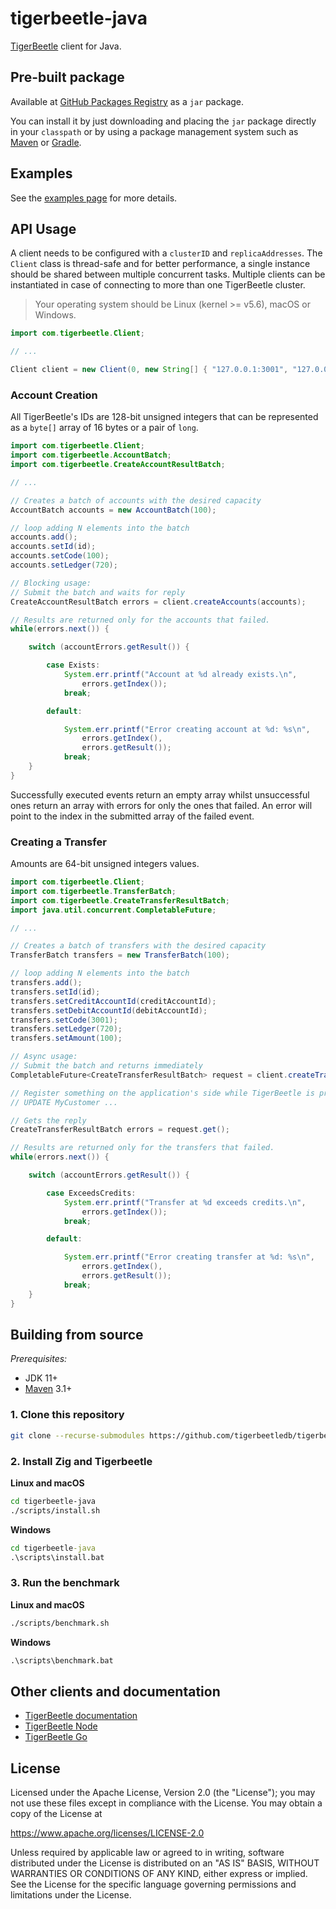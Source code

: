 # tigerbeetle-java

[TigerBeetle](https://github.com/tigerbeetledb/tigerbeetle) client for Java.


## Pre-built package

Available at [GitHub Packages Registry](https://github.com/orgs/tigerbeetledb/packages?repo_name=tigerbeetle) as a `jar` package.

You can install it by just downloading and placing the `jar` package directly in your `classpath` or by using a package management system such as [Maven](https://docs.github.com/en/packages/working-with-a-github-packages-registry/working-with-the-apache-maven-registry) or [Gradle](https://docs.github.com/en/packages/working-with-a-github-packages-registry/working-with-the-gradle-registry).

## Examples

See the [examples page](./examples/README.md) for more details.

## API Usage

A client needs to be configured with a `clusterID` and `replicaAddresses`. 
The `Client` class is thread-safe and for better performance, a single instance should be shared between multiple concurrent tasks.
Multiple clients can be instantiated in case of connecting to more than one TigerBeetle cluster.

> Your operating system should be Linux (kernel >= v5.6), macOS or Windows.

```java
import com.tigerbeetle.Client;

// ...

Client client = new Client(0, new String[] { "127.0.0.1:3001", "127.0.0.1:3002", "127.0.0.1:3003" });
```

### Account Creation

All TigerBeetle's IDs are 128-bit unsigned integers that can be represented as a `byte[]` array of 16 bytes or a pair of `long`.

```java
import com.tigerbeetle.Client;
import com.tigerbeetle.AccountBatch;
import com.tigerbeetle.CreateAccountResultBatch;

// ...

// Creates a batch of accounts with the desired capacity
AccountBatch accounts = new AccountBatch(100);

// loop adding N elements into the batch
accounts.add();
accounts.setId(id);
accounts.setCode(100);
accounts.setLedger(720);

// Blocking usage:
// Submit the batch and waits for reply
CreateAccountResultBatch errors = client.createAccounts(accounts);

// Results are returned only for the accounts that failed.
while(errors.next()) {

    switch (accountErrors.getResult()) {

        case Exists:
            System.err.printf("Account at %d already exists.\n",
                errors.getIndex());        
            break;

        default:

            System.err.printf("Error creating account at %d: %s\n",
                errors.getIndex(),
                errors.getResult());
            break;
    }
}
```

Successfully executed events return an empty array whilst unsuccessful ones return an array with errors for only the ones that failed. An error will point to the index in the submitted array of the failed event.

### Creating a Transfer

Amounts are 64-bit unsigned integers values.

```java
import com.tigerbeetle.Client;
import com.tigerbeetle.TransferBatch;
import com.tigerbeetle.CreateTransferResultBatch;
import java.util.concurrent.CompletableFuture;

// ...

// Creates a batch of transfers with the desired capacity
TransferBatch transfers = new TransferBatch(100);

// loop adding N elements into the batch
transfers.add();
transfers.setId(id);
transfers.setCreditAccountId(creditAccountId);
transfers.setDebitAccountId(debitAccountId);
transfers.setCode(3001);
transfers.setLedger(720);
transfers.setAmount(100);

// Async usage:
// Submit the batch and returns immediately
CompletableFuture<CreateTransferResultBatch> request = client.createTransfersAsync(transfers);

// Register something on the application's side while TigerBeetle is processing
// UPDATE MyCustomer ...

// Gets the reply
CreateTransferResultBatch errors = request.get();

// Results are returned only for the transfers that failed.
while(errors.next()) {

    switch (accountErrors.getResult()) {

        case ExceedsCredits:
            System.err.printf("Transfer at %d exceeds credits.\n",
                errors.getIndex());        
            break;

        default:

            System.err.printf("Error creating transfer at %d: %s\n",
                errors.getIndex(),
                errors.getResult());
            break;
    }
}    
```

## Building from source 

*Prerequisites:*

- JDK 11+
- [Maven](https://maven.apache.org) 3.1+

### 1. Clone this repository

```bash
git clone --recurse-submodules https://github.com/tigerbeetledb/tigerbeetle-java.git
```
### 2. Install Zig and Tigerbeetle

**Linux and macOS**

```bash
cd tigerbeetle-java
./scripts/install.sh
```

**Windows**

```cmd
cd tigerbeetle-java
.\scripts\install.bat
```

### 3. Run the benchmark

**Linux and macOS**

```bash
./scripts/benchmark.sh
```

**Windows**

```cmd
.\scripts\benchmark.bat
```

## Other clients and documentation

- [TigerBeetle documentation](https://docs.tigerbeetle.com/)
- [TigerBeetle Node](https://github.com/tigerbeetledb/tigerbeetle-node)
- [TigerBeetle Go](https://github.com/tigerbeetledb/tigerbeetle-go)

## License

Licensed under the Apache License, Version 2.0 (the "License"); you may not use these files except in compliance with the License. You may obtain a copy of the License at

https://www.apache.org/licenses/LICENSE-2.0

Unless required by applicable law or agreed to in writing, software distributed under the License is distributed on an "AS IS" BASIS, WITHOUT WARRANTIES OR CONDITIONS OF ANY KIND, either express or implied. See the License for the specific language governing permissions and limitations under the License.
